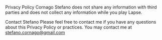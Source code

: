   Privacy Policy
Cornago Stefano does not share any information with third parties and does not collect any information while you play Lapse.

 Contact Stefano
Please feel free to contact me if you have any questions about this Privacy Policy or practices.
You may contact me at stefano.cornago@gmail.com
 
